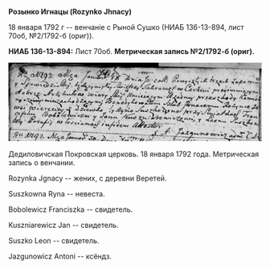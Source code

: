 **Розынко Игнацы (Rozynko Jhnacy)**

18 января 1792 г -- венчаніе с Рыной Сушко (НИАБ 136-13-894, лист 70об,
№2/1792-б (ориг)).

**НИАБ 136-13-894:** Лист 70об. **Метрическая запись №2/1792-б (ориг).**

![](./media/b5dfec148709e2d61dd9687809c97c9c17ab8d7b.png)

Дедиловичская Покровская церковь. 18 января 1792 года. Метрическая
запись о венчании.

Rozynka Jgnacy -- жених, с деревни Веретей.

Suszkowna Ryna -- невеста.

Bobolewicz Franciszka -- свидетель.

Kuszniarewicz Jan -- свидетель.

Suszko Leon -- свидетель.

Jazgunowicz Antoni -- ксёндз.
